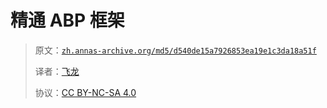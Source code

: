 # 精通 ABP 框架

> 原文：[`zh.annas-archive.org/md5/d540de15a7926853ea19e1c3da18a51f`](https://zh.annas-archive.org/md5/d540de15a7926853ea19e1c3da18a51f)
> 
> 译者：[飞龙](https://github.com/wizardforcel)
> 
> 协议：[CC BY-NC-SA 4.0](http://creativecommons.org/licenses/by-nc-sa/4.0/)